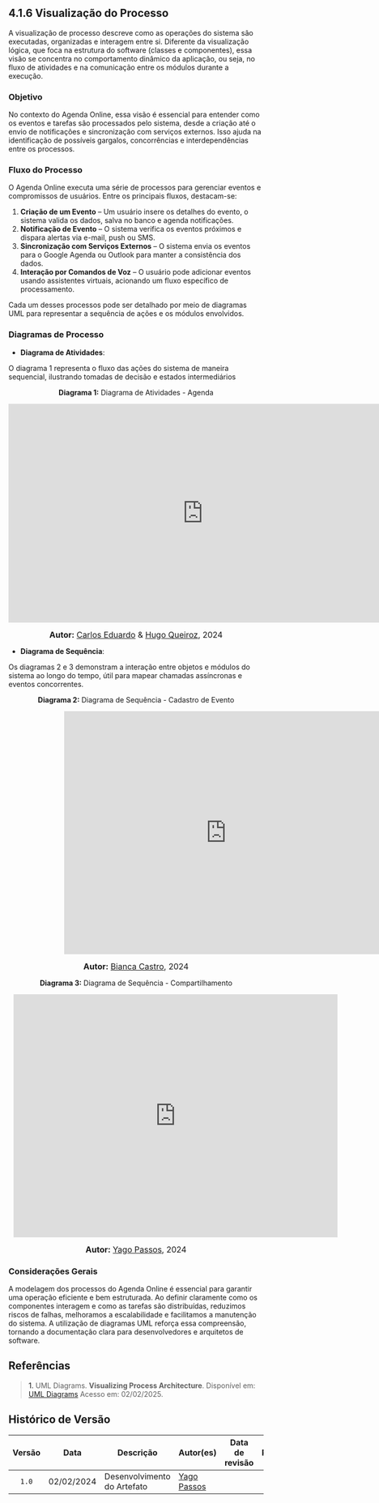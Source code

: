 ## 4.1.6 Visualização do Processo

A visualização de processo descreve como as operações do sistema são executadas, organizadas e interagem entre si. Diferente da visualização lógica, que foca na estrutura do software (classes e componentes), essa visão se concentra no comportamento dinâmico da aplicação, ou seja, no fluxo de atividades e na comunicação entre os módulos durante a execução.


### Objetivo

No contexto do Agenda Online, essa visão é essencial para entender como os eventos e tarefas são processados pelo sistema, desde a criação até o envio de notificações e sincronização com serviços externos. Isso ajuda na identificação de possíveis gargalos, concorrências e interdependências entre os processos.

### Fluxo do Processo

O Agenda Online executa uma série de processos para gerenciar eventos e compromissos de usuários. Entre os principais fluxos, destacam-se:

1. **Criação de um Evento** – Um usuário insere os detalhes do evento, o sistema valida os dados, salva no banco e agenda notificações.
2. **Notificação de Evento** – O sistema verifica os eventos próximos e dispara alertas via e-mail, push ou SMS.
3. **Sincronização com Serviços Externos** – O sistema envia os eventos para o Google Agenda ou Outlook para manter a consistência dos dados.
4. **Interação por Comandos de Voz** – O usuário pode adicionar eventos usando assistentes virtuais, acionando um fluxo específico de processamento.

Cada um desses processos pode ser detalhado por meio de diagramas UML para representar a sequência de ações e os módulos envolvidos.

### Diagramas de Processo
- **Diagrama de Atividades**: 

O diagrama 1 representa o fluxo das ações do sistema de maneira sequencial, ilustrando tomadas de decisão e estados intermediários

<p align="center" > <strong> Diagrama 1:</Strong> Diagrama de Atividades - Agenda</font> <gitbr></p>

<iframe width="768" height="432" src="https://miro.com/app/live-embed/uXjVLCDMVTY=/?moveToViewport=-11299,1231,7634,3705&embedId=245797611417" frameborder="0" scrolling="no" allow="fullscreen; clipboard-read; clipboard-write" allowfullscreen></iframe>

<font size="3"><p style="text-align: center"><b>Autor:</b> [Carlos Eduardo](https://github.com/CADU110) & [Hugo Queiroz](https://github.com/melohugo), 2024</p></font>


- **Diagrama de Sequência**:

Os diagramas 2 e 3 demonstram a interação entre objetos e módulos do sistema ao longo do tempo, útil para mapear chamadas assíncronas e eventos concorrentes.

<p align="center" > <strong> Diagrama 2:</Strong> Diagrama de Sequência - Cadastro de Evento </font> <gitbr></p>
<center>
<div style="width: 840px; height: 480px; margin: 10px; position: relative;"><iframe allowfullscreen frameborder="0" style="width:640px; height:480px" src="https://lucid.app/documents/embedded/50c78de8-8177-4b28-a2b6-3a1a35577e3f" id="FHEu3T-Uhm-X"></iframe></div>
</center>

<font size="3"><p style="text-align: center"><b>Autor:</b> [Bianca Castro](https://github.com/BiancaPatrocinio7), 2024</p></font>

<p align="center" > <strong> Diagrama 3:</Strong> Diagrama de Sequência - Compartilhamento </font> <gitbr></p>
<center>
<div style="width: 640px; height: 480px; margin: 10px; position: relative;"><iframe allowfullscreen frameborder="0" style="width:640px; height:480px" src="https://lucid.app/documents/embedded/11c66da3-9aaf-437c-aad0-41efcb73fe28" id="ZcWuoLOcmViW"></iframe></div>
</center>

<font size="3"><p style="text-align: center"><b>Autor:</b>  [Yago Passos](https://github.com/yagompassos), 2024</p></font>

### Considerações Gerais

A modelagem dos processos do Agenda Online é essencial para garantir uma operação eficiente e bem estruturada. Ao definir claramente como os componentes interagem e como as tarefas são distribuídas, reduzimos riscos de falhas, melhoramos a escalabilidade e facilitamos a manutenção do sistema. A utilização de diagramas UML reforça essa compreensão, tornando a documentação clara para desenvolvedores e arquitetos de software.

## Referências

> <a>1.</a> UML Diagrams. **Visualizing Process Architecture**. Disponível em: [UML Diagrams](https://www.uml-diagrams.org)  Acesso em: 02/02/2025. <br>

## Histórico de Versão

| Versão | Data | Descrição  | Autor(es)    | Data de revisão | Revisor(es)  |
| :----: | :--------: | --------------------- | ----------------------------- | :-------------: | ------------------------------ |
| `1.0`  | 02/02/2024 | Desenvolvimento do Artefato| [Yago Passos](https://github.com/yagompassos)|   | |

